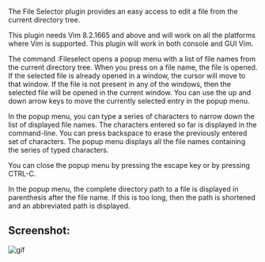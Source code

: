 
The File Selector plugin provides an easy access to edit a file from
the current directory tree.

This plugin needs Vim 8.2.1665 and above and will work on all the platforms
where Vim is supported. This plugin will work in both console and GUI Vim.

The command :Fileselect opens a popup menu with a list of file names from the
current directory tree.  When you press <Enter> on a file name, the file is
opened. If the selected file is already opened in a window, the cursor will
move to that window.  If the file is not present in any of the windows, then
the selected file will be opened in the current window.  You can use the up and
down arrow keys to move the currently selected entry in the popup menu.

In the popup menu, you can type a series of characters to narrow down the list
of displayed file names. The characters entered so far is displayed in the
command-line. You can press backspace to erase the previously entered set of
characters. The popup menu displays all the file names containing the series of
typed characters.

You can close the popup menu by pressing the escape key or by pressing CTRL-C.

In the popup menu, the complete directory path to a file is displayed in
parenthesis after the file name. If this is too long, then the path is
shortened and an abbreviated path is displayed.

## Screenshot:
<img alt="gif" src="https://user-images.githubusercontent.com/8505073/103449956-c56a5500-4caf-11eb-8570-8ad1a102c9fa.gif" />
